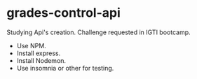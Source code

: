 # grades-control-api
Studying Api's creation. Challenge requested in IGTI bootcamp.


- Use NPM.
- Install express.
- Install Nodemon.
- Use insomnia or other for testing.   